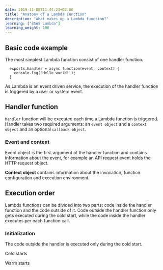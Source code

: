 ```yaml
---
date: 2019-11-08T11:44:23+02:00
title: "Anatomy of a Lambda Function"
description: "What makes up a Lambda function?"
learning: ["BAWS Lambda"]
learning_weight: 100
---
```


## Basic code example

The most simplest Lambda function consist of one handler function.

```
  exports.handler = async function(event, context) {
    console.log('Hello world!');
  }
```

As Lambda is an event driven service, the execution of the handler function is triggered by a user or system event.



## Handler function 

`handler` function will be executed each time a Lambda function is triggered. Handler takes two required arguments: an `event object` and a `context object` and an optional `callback object`. 


### Event and context

Event object is the first argument of the handler function and contains information about the event, for example an API request event holds the HTTP request object.

**Context object** contains information about the invocation, function configuration and execution environment.

## Execution order
Lambda functions can be divided into two parts: code inside the handler function and the code outside of it. Code outside the handler function only gets executed during the cold start, while the code inside the handler executes per each function call.

### Initialization

The code outside the handler is executed only during the cold start.

Cold starts

Warm starts
